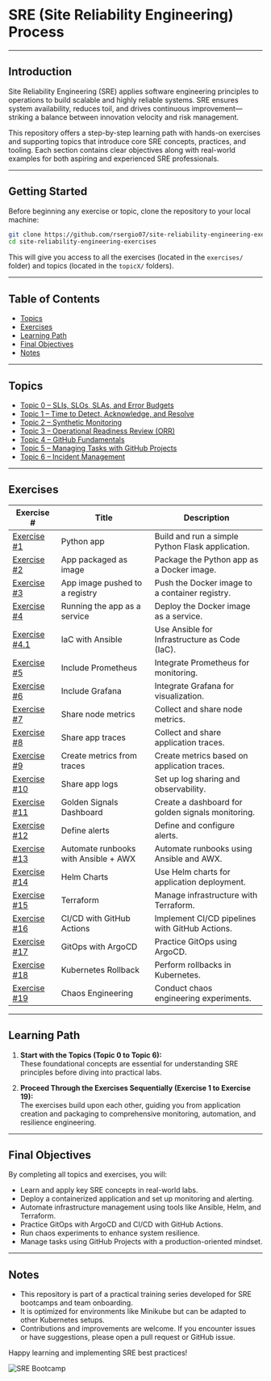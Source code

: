 # SRE (Site Reliability Engineering) Process

---

## Introduction

Site Reliability Engineering (SRE) applies software engineering principles to operations to build scalable and highly reliable systems. SRE ensures system availability, reduces toil, and drives continuous improvement—striking a balance between innovation velocity and risk management.

This repository offers a step-by-step learning path with hands-on exercises and supporting topics that introduce core SRE concepts, practices, and tooling. Each section contains clear objectives along with real-world examples for both aspiring and experienced SRE professionals.

---

## Getting Started

Before beginning any exercise or topic, clone the repository to your local machine:

```bash
git clone https://github.com/rsergio07/site-reliability-engineering-exercises.git
cd site-reliability-engineering-exercises
```

This will give you access to all the exercises (located in the `exercises/` folder) and topics (located in the `topicX/` folders).

---

## Table of Contents

- [Topics](#topics)
- [Exercises](#exercises)
- [Learning Path](#learning-path)
- [Final Objectives](#final-objectives)
- [Notes](#notes)

---

## Topics

- [Topic 0 – SLIs, SLOs, SLAs, and Error Budgets](./exercises/topic0/)
- [Topic 1 – Time to Detect, Acknowledge, and Resolve](./exercises/topic1/)
- [Topic 2 – Synthetic Monitoring](./exercises/topic2/)
- [Topic 3 – Operational Readiness Review (ORR)](./exercises/topic3/)
- [Topic 4 – GitHub Fundamentals](./exercises/topic4/)
- [Topic 5 – Managing Tasks with GitHub Projects](./exercises/topic5/)
- [Topic 6 – Incident Management](./exercises/topic6/)

---

## Exercises

| Exercise #                                | Title                                  | Description                                      |
|-------------------------------------------|----------------------------------------|--------------------------------------------------|
| [Exercise #1](./exercises/exercise1/)     | Python app                             | Build and run a simple Python Flask application. |
| [Exercise #2](./exercises/exercise2/)     | App packaged as image                  | Package the Python app as a Docker image.        |
| [Exercise #3](./exercises/exercise3/)     | App image pushed to a registry         | Push the Docker image to a container registry.   |
| [Exercise #4](./exercises/exercise4/)     | Running the app as a service           | Deploy the Docker image as a service.            |
| [Exercise #4.1](./exercises/exercise4.1/) | IaC with Ansible                       | Use Ansible for Infrastructure as Code (IaC).    |
| [Exercise #5](./exercises/exercise5/)     | Include Prometheus                     | Integrate Prometheus for monitoring.             |
| [Exercise #6](./exercises/exercise6/)     | Include Grafana                        | Integrate Grafana for visualization.             |
| [Exercise #7](./exercises/exercise7/)     | Share node metrics                     | Collect and share node metrics.                  |
| [Exercise #8](./exercises/exercise8/)     | Share app traces                       | Collect and share application traces.            |
| [Exercise #9](./exercises/exercise9/)     | Create metrics from traces             | Create metrics based on application traces.      |
| [Exercise #10](./exercises/exercise10/)   | Share app logs                         | Set up log sharing and observability.            |
| [Exercise #11](./exercises/exercise11/)   | Golden Signals Dashboard               | Create a dashboard for golden signals monitoring.|
| [Exercise #12](./exercises/exercise12/)   | Define alerts                          | Define and configure alerts.                     |
| [Exercise #13](./exercises/exercise13/)   | Automate runbooks with Ansible + AWX   | Automate runbooks using Ansible and AWX.         |
| [Exercise #14](./exercises/exercise14/)   | Helm Charts                            | Use Helm charts for application deployment.      |
| [Exercise #15](./exercises/exercise15/)   | Terraform                              | Manage infrastructure with Terraform.            |
| [Exercise #16](./exercises/exercise16/)   | CI/CD with GitHub Actions              | Implement CI/CD pipelines with GitHub Actions.   |
| [Exercise #17](./exercises/exercise17/)   | GitOps with ArgoCD                     | Practice GitOps using ArgoCD.                    |
| [Exercise #18](./exercises/exercise18/)   | Kubernetes Rollback                    | Perform rollbacks in Kubernetes.                 |
| [Exercise #19](./exercises/exercise19/)   | Chaos Engineering                      | Conduct chaos engineering experiments.           |

---

## Learning Path

1. **Start with the Topics (Topic 0 to Topic 6):**  
   These foundational concepts are essential for understanding SRE principles before diving into practical labs.

2. **Proceed Through the Exercises Sequentially (Exercise 1 to Exercise 19):**  
   The exercises build upon each other, guiding you from application creation and packaging to comprehensive monitoring, automation, and resilience engineering.

---

## Final Objectives

By completing all topics and exercises, you will:
- Learn and apply key SRE concepts in real-world labs.
- Deploy a containerized application and set up monitoring and alerting.
- Automate infrastructure management using tools like Ansible, Helm, and Terraform.
- Practice GitOps with ArgoCD and CI/CD with GitHub Actions.
- Run chaos experiments to enhance system resilience.
- Manage tasks using GitHub Projects with a production-oriented mindset.

---

## Notes

- This repository is part of a practical training series developed for SRE bootcamps and team onboarding.
- It is optimized for environments like Minikube but can be adapted to other Kubernetes setups.
- Contributions and improvements are welcome. If you encounter issues or have suggestions, please open a pull request or GitHub issue.

Happy learning and implementing SRE best practices!

![SRE Bootcamp](https://img.shields.io/badge/SRE-Bootcamp-blue)
